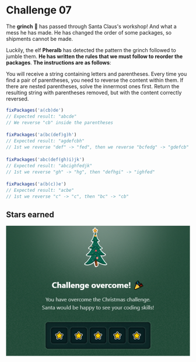 # Challenge 07

The **grinch** 👹 has passed through Santa Claus's workshop! And what a mess he has made. He has changed the order of some packages, so shipments cannot be made.

Luckily, the elf **Pheralb** has detected the pattern the grinch followed to jumble them. **He has written the rules that we must follow to reorder the packages**. **The instructions are as follows**:

You will receive a string containing letters and parentheses.
Every time you find a pair of parentheses, you need to reverse the content within them.
If there are nested parentheses, solve the innermost ones first.
Return the resulting string with parentheses removed, but with the content correctly reversed.

```js
fixPackages('a(cb)de')
// Expected result: "abcde"
// We reverse "cb" inside the parentheses

fixPackages('a(bc(def)g)h')
// Expected result: "agdefcbh"
// 1st we reverse "def" -> "fed", then we reverse "bcfedg" -> "gdefcb"

fixPackages('abc(def(gh)i)jk')
// Expected result: "abcighfedjk"
// 1st we reverse "gh" -> "hg", then "defhgi" -> "ighfed"

fixPackages('a(b(c))e')
// Expected result: "acbe"
// 1st we reverse "c" -> "c", then "bc" -> "cb"
```

## Stars earned

![4 stars](../../.github/07-challenge-stars.png)
